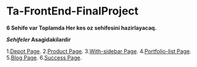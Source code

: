

# Ta-FrontEnd-FinalProject
**6 Sehife var Toplamda Her kes oz sehifesini hazirlayacaq.**

**_Sehifeler_ Asagidakilardir**

1.[Depot Page](https://depot.qodeinteractive.com/).
2.[Product Page](https://depot.qodeinteractive.com/product/basket-with-handles/).
3.[With-sidebar Page](https://depot.qodeinteractive.com/with-sidebar/).
4.[Portfolio-list Page](https://depot.qodeinteractive.com/portfolio-list/standard/).
5.[Blog Page](https://depot.qodeinteractive.com/blog/blog-masonry/).
6.[Success Page](https://depot.qodeinteractive.com/success-has-its-advantage/).